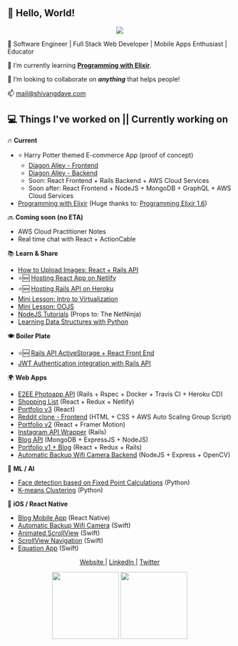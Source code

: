 ## 👋 Hello, World!

<p align="center">
   <img src="https://media0.giphy.com/media/l0HlHFRbmaZtBRhXG/giphy.gif" />
</p>

👀 Software Engineer | Full Stack Web Developer | Mobile Apps Enthusiast | Educator

🌱 I’m currently learning **[Programming with Elixir]**.

💞️ I’m looking to collaborate on ***anything*** that helps people! 

📫 mail@shivangdave.com

## 💻 Things I've worked on || Currently working on

🔥 **Current**
- ⭐️ Harry Potter themed E-commerce App (proof of concept)
   - [Diagon Alley - Frontend]
   - [Diagon Alley - Backend]
   - Soon: React Frontend + Rails Backend + AWS Cloud Services
   - Soon after: React Frontend + NodeJS + MongoDB + GraphQL + AWS Cloud Services
- [Programming with Elixir] (Huge thanks to: [Programming Elixir 1.6])

🔜 **Coming soon (no ETA)**
- AWS Cloud Practitioner Notes
- Real time chat with React + ActionCable

📚 **Learn & Share**
- [How to Upload Images: React + Rails API]
- ⭐️🆕 [Hosting React App on Netlify] 
- ⭐️🆕 [Hosting Rails API on Heroku]
- [Mini Lesson: Intro to Virtualization]
- [Mini Lesson: OOJS]
- [NodeJS Tutorials] (Props to: The NetNinja)
- [Learning Data Structures with Python]

🍽 **Boiler Plate**
- ⭐️🆕 [Rails API ActiveStorage + React Front End]
- [JWT Authentication integration with Rails API] 

🌍 **Web Apps**
- [E2EE Photoapp API] (Rails + Rspec + Docker + Travis CI + Heroku CD)
- [Shopping List] (React + Redux + Netlify)
- [Portfolio v3] (React)
- [Reddit clone - Frontend] (HTML + CSS + AWS Auto Scaling Group Script)
- [Portfolio v2] (React + Framer Motion)
- [Instagram API Wrapper] (Rails)
- [Blog API] (MongoDB + ExpressJS + NodeJS)
- [Portfolio v1 + Blog] (React + Redux + Rails)
- [Automatic Backup Wifi Camera Backend] (NodeJS + Express + OpenCV)

🤖 **ML / AI**
- [Face detection based on Fixed Point Calculations] (Python)
- [K-means Clustering] (Python)

📱 **iOS / React Native**
- [Blog Mobile App] (React Native)
- [Automatic Backup Wifi Camera] (Swift)
- [Animated ScrollView] (Swift)
- [ScrollView Navigation] (Swift)
- [Equation App] (Swift)


[Programming with Elixir]: https://shivangdave.github.io/elixir/
[Programming Elixir 1.6]: https://pragprog.com/titles/elixir16/programming-elixir-1-6/
[Mini Lesson: Intro to Virtualization]: https://github.com/ShivangDave/intro-to-virtualization
[Mini Lesson: OOJS]: https://github.com/ShivangDave/oojs
[NodeJS Tutorials]: https://github.com/ShivangDave/NodeJS-Tutorials
[Learning Data Structures with Python]: https://github.com/ShivangDave/Python-Programs

[Portfolio v2]: https://github.com/ShivangDave/portfolio-site
[E2EE Photoapp API]: https://github.com/ShivangDave/photoapp-api
[Shopping List]: https://github.com/ShivangDave/my-shopping-list
[Portfolio v3]: https://github.com/ShivangDave/portfolio-site-v3
[Reddit clone - Frontend]: https://github.com/ShivangDave/reddit-clone
[Instagram API Wrapper]: https://github.com/ShivangDave/instagram-api-wrapper
[Blog API]: https://github.com/ShivangDave/blog-api-mern
[Portfolio v1 + Blog]: https://github.com/ShivangDave/Blog-Web-App
[Automatic Backup Wifi Camera Backend]: https://github.com/ShivangDave/Automatic-backup-wifi-camera-backend

[K-means Clustering]: https://github.com/ShivangDave/Kmeans-Clustering
[Face detection based on Fixed Point Calculations]: https://github.com/ShivangDave/Face-detection-based-on-fixed-point-calculations

[Equation App]: https://github.com/ShivangDave/EquationAppDemo
[ScrollView Navigation]: https://github.com/ShivangDave/scrollView_navigation_demo
[Animated ScrollView]: https://github.com/ShivangDave/AnimatedScrollView
[Automatic Backup Wifi Camera]: https://github.com/ShivangDave/Automatic-Backup-WiFi-Camera
[Blog Mobile App]: https://github.com/ShivangDave/Blog-Mobile-App

[JWT Authentication integration with Rails API]: https://github.com/ShivangDave/rails-api-auth-boilerplate
[Hosting React App on Netlify]: https://github.com/ShivangDave/front-end-hosting
[Hosting Rails API on Heroku]: https://github.com/ShivangDave/rails-backend-hosting
[How to Upload Images: React + Rails API]: https://github.com/ShivangDave/uploading-images-rails-react
[Rails API ActiveStorage + React Front End]: https://github.com/ShivangDave/uploading-images-rails-react

[Diagon Alley - Frontend]: https://github.com/ShivangDave/diagon-alley-frontend-prototype
[Diagon Alley - Backend]: https://github.com/ShivangDave/diagon-alley-backend

<p align="center">
   <a href="https://shivangdave.com" target="_blank"> Website </a> | <a href="https://linkedin.com/in/dshivang" target="_blank"> LinkedIn </a> | <a href="https://twitter.com/@__Shivang__" target="_blank"> Twitter </a>
</p>

<p align="center">
   <img src="https://github-readme-stats.vercel.app/api?username=shivangdave&show_icons=true&theme=tokyonight" height="150px" />
   <img src="https://github-readme-stats.vercel.app/api/top-langs/?username=shivangdave&layout=compact" height="150px" />
</p>
